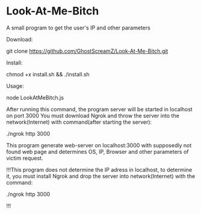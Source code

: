 # Look-At-Me-Bitch
A small program to get the user's IP and other parameters

Download:

git clone https://github.com/GhostScreamZ/Look-At-Me-Bitch.git

Install:

chmod +x install.sh &&
./install.sh

Usage:

node LookAtMeBitch.js

After running this command, the program server will be started in localhost on port 3000
You must download Ngrok and throw the server into the network(Internet) with command(after starting the server):

./ngrok http 3000

This program generate web-server on localhost:3000 with supposedly not found web page and determines OS, IP, Browser and other parameters of victim request.

!!!This program does not determine the IP adress in localhost, to determine it, you must install Ngrok and drop the server into network(Internet) with the command:

./ngrok http 3000

!!!
